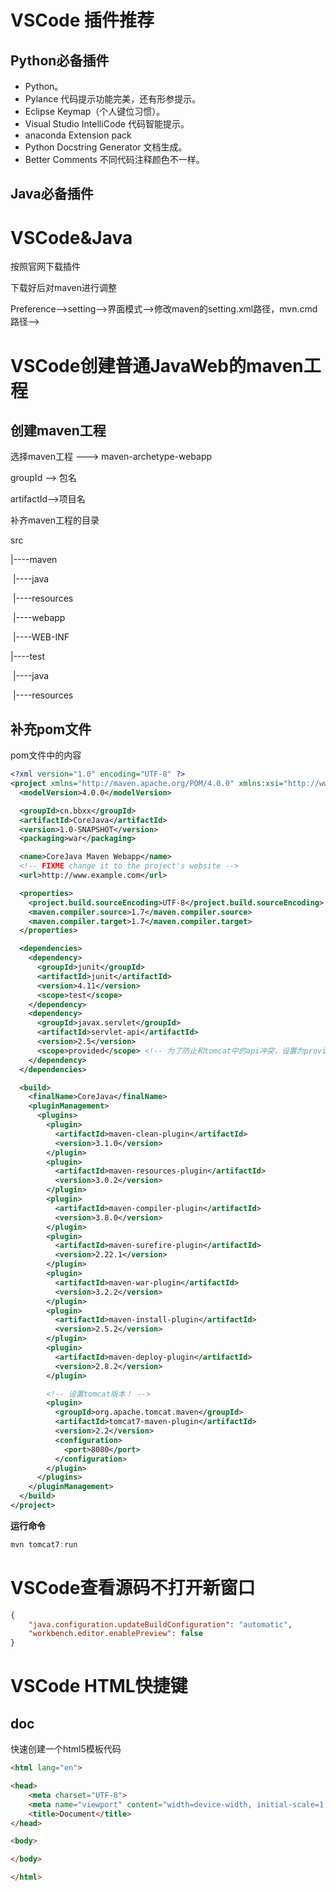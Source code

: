# VSCode 插件推荐

## Python必备插件

- Python。
- Pylance 代码提示功能完美，还有形参提示。
- Eclipse Keymap（个人键位习惯）。
- Visual Studio IntelliCode 代码智能提示。
- anaconda  Extension pack
- Python Docstring Generator 文档生成。
- Better Comments 不同代码注释颜色不一样。

## Java必备插件



# VSCode&Java

按照官网下载插件

下载好后对maven进行调整

Preference-->setting–>界面模式-->修改maven的setting.xml路径，mvn.cmd路径-->

# VSCode创建普通JavaWeb的maven工程

## 创建maven工程

选择maven工程 ---> maven-archetype-webapp

groupId --> 包名

artifactId-->项目名

补齐maven工程的目录

src

|----maven

​	  |----java

​	  |----resources

​	  |----webapp

​			|----WEB-INF

|----test

​	|----java

​	|----resources

## 补充pom文件

pom文件中的内容

```xml
<?xml version="1.0" encoding="UTF-8" ?>
<project xmlns="http://maven.apache.org/POM/4.0.0" xmlns:xsi="http://www.w3.org/2001/XMLSchema-instance" xsi:schemaLocation="http://maven.apache.org/POM/4.0.0 http://maven.apache.org/xsd/maven-4.0.0.xsd">
  <modelVersion>4.0.0</modelVersion>

  <groupId>cn.bbxx</groupId>
  <artifactId>CoreJava</artifactId>
  <version>1.0-SNAPSHOT</version>
  <packaging>war</packaging>

  <name>CoreJava Maven Webapp</name>
  <!-- FIXME change it to the project's website -->
  <url>http://www.example.com</url>

  <properties>
    <project.build.sourceEncoding>UTF-8</project.build.sourceEncoding>
    <maven.compiler.source>1.7</maven.compiler.source>
    <maven.compiler.target>1.7</maven.compiler.target>
  </properties>

  <dependencies>
    <dependency>
      <groupId>junit</groupId>
      <artifactId>junit</artifactId>
      <version>4.11</version>
      <scope>test</scope>
    </dependency>
    <dependency>
      <groupId>javax.servlet</groupId>
      <artifactId>servlet-api</artifactId>
      <version>2.5</version>
      <scope>provided</scope> <!-- 为了防止和tomcat中的api冲突，设置为provided可见 -->
    </dependency>
  </dependencies>

  <build>
    <finalName>CoreJava</finalName>
    <pluginManagement>
      <plugins>
        <plugin>
          <artifactId>maven-clean-plugin</artifactId>
          <version>3.1.0</version>
        </plugin>
        <plugin>
          <artifactId>maven-resources-plugin</artifactId>
          <version>3.0.2</version>
        </plugin>
        <plugin>
          <artifactId>maven-compiler-plugin</artifactId>
          <version>3.8.0</version>
        </plugin>
        <plugin>
          <artifactId>maven-surefire-plugin</artifactId>
          <version>2.22.1</version>
        </plugin>
        <plugin>
          <artifactId>maven-war-plugin</artifactId>
          <version>3.2.2</version>
        </plugin>
        <plugin>
          <artifactId>maven-install-plugin</artifactId>
          <version>2.5.2</version>
        </plugin>
        <plugin>
          <artifactId>maven-deploy-plugin</artifactId>
          <version>2.8.2</version>
        </plugin>

        <!-- 设置tomcat版本！ -->
        <plugin>
          <groupId>org.apache.tomcat.maven</groupId>
          <artifactId>tomcat7-maven-plugin</artifactId>
          <version>2.2</version>
          <configuration>
            <port>8080</port>
          </configuration>
        </plugin>
      </plugins>
    </pluginManagement>
  </build>
</project>
```

**运行命令**

```powershell
mvn tomcat7:run
```

# VSCode查看源码不打开新窗口

```json
{
    "java.configuration.updateBuildConfiguration": "automatic",
    "workbench.editor.enablePreview": false
}
```

# VSCode HTML快捷键

## doc

快速创建一个html5模板代码

```html
<html lang="en">

<head>
    <meta charset="UTF-8">
    <meta name="viewport" content="width=device-width, initial-scale=1.0">
    <title>Document</title>
</head>

<body>

</body>

</html>
```

